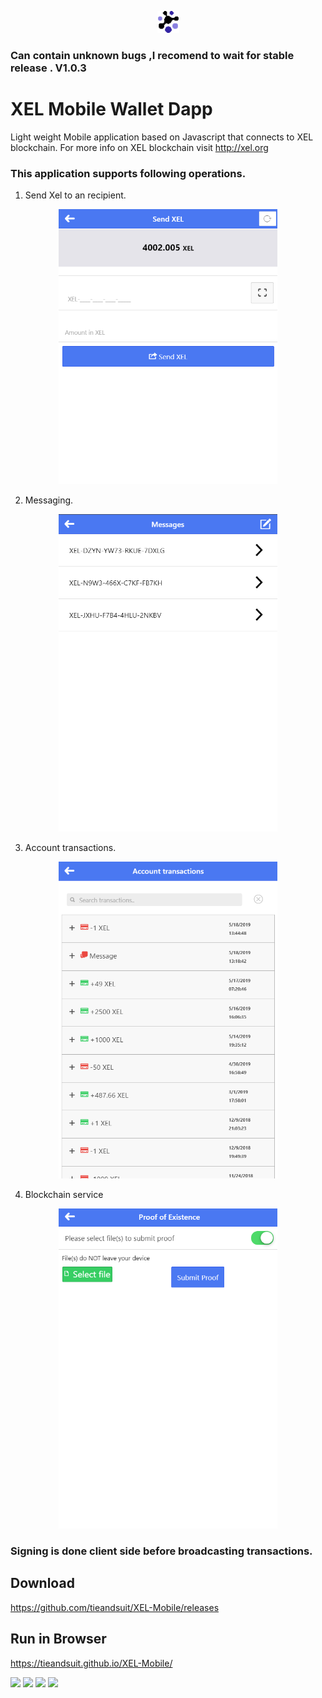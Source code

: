 <p align="center">
  <img src="res/android/Xel.png" width="35" title="hover text">
</p>

### Can contain unknown bugs ,I recomend to wait for stable release . V1.0.3

# XEL Mobile Wallet Dapp
Light weight Mobile application based on Javascript that connects to XEL blockchain. For more info on XEL blockchain visit http://xel.org

### This application supports following operations.


1. Send Xel to an recipient.
<p align="center">
  <img src="img/Screenshot1.png" width="350" title="hover text">
</p>

2. Messaging.
<p align="center">
  <img src="img/Screenshot2.png" width="350" title="hover text">
</p>

3. Account transactions.
<p align="center">
  <img src="img/Screenshot3.png" width="350" title="hover text">
</p>

4. Blockchain service
<p align="center">
  <img src="img/Screenshot4.png" width="350" title="hover text">
</p>

### Signing is done client side before broadcasting transactions.

## Download

https://github.com/tieandsuit/XEL-Mobile/releases

## Run in Browser

https://tieandsuit.github.io/XEL-Mobile/

<img src=https://build.phonegap.com/apps/3576941/badge/643380414/version.svg /> <img src=https://build.phonegap.com/apps/3576941/badge/643380414/android.svg /> <img src=https://build.phonegap.com/apps/3576941/badge/643380414/winphone.svg /> <img src=https://build.phonegap.com/apps/3576941/badge/643380414/ios.svg />

